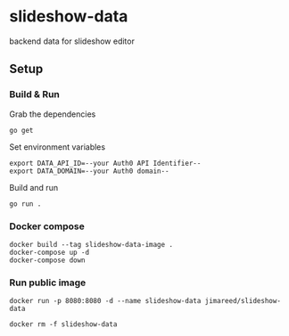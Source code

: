 # slideshow-data
backend data for slideshow editor

## Setup

### Build & Run

Grab the dependencies
```
go get
```

Set environment variables
```
export DATA_API_ID=--your Auth0 API Identifier--
export DATA_DOMAIN=--your Auth0 domain--
```

Build and run
```
go run .
```

### Docker compose
```
docker build --tag slideshow-data-image .
docker-compose up -d
docker-compose down
```

### Run public image
```
docker run -p 8080:8080 -d --name slideshow-data jimareed/slideshow-data

docker rm -f slideshow-data
```
